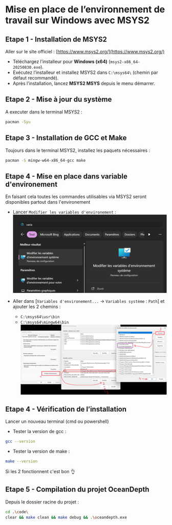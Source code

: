 # Mise en place de l’environnement de travail sur Windows avec MSYS2

## Etape 1 - Installation de MSYS2

Aller sur le site officiel : [https://www.msys2.org/](https://www.msys2.org/)

- Téléchargez l’installeur pour **Windows (x64)** (`msys2-x86_64-20250830.exe`).
- Exécutez l’installeur et installez MSYS2 dans `C:\msys64\` (chemin par défaut recommandé).
- Après l’installation, lancez **MSYS2 MSYS** depuis le menu démarrer.

## Etape 2 - Mise à jour du système

A executer dans le terminal MSYS2 :
```bash
pacman -Syu
```


## Etape 3 - Installation de GCC et Make

Toujours dans le terminal MSYS2, installez les paquets nécessaires :

```bash
pacman -S mingw-w64-x86_64-gcc make
```

## Etape 4 - Mise en place dans variable d'environement

En faisant cela toutes les commandes utilisables via MSYS2 seront disponibles partout dans l'environement 

- Lancer `Modifier les variables d'environement` :
![`setup_1.png`](./src/setup_1.png)

- Aller dans [`Variables d'environement...` -> `Variables système` : `Path`] et ajouter les 2 chemins :
    - `C:\msys64\usr\bin`
    - `C:\msys64\mingw64\bin`
![`setup_2.png`](./src/setup_2.png)

## Etape 4 - Vérification de l’installation

Lancer un nouveau terminal (cmd ou powershell)

- Tester la version de gcc :
```bash
gcc --version
```

- Tester la version de make :
```bash
make --version
```

Si les 2 fonctionnent c'est bon 👌

## Etape 5 - Compilation du projet OceanDepth

Depuis le dossier racine du projet :

```bash
cd .\code\
clear && make clean && make debug && .\oceandepth.exe
```

